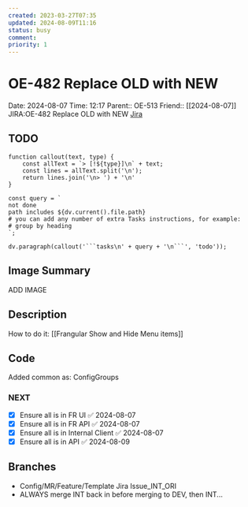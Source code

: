 ```yaml
---
created: 2023-03-27T07:35
updated: 2024-08-09T11:16
status: busy
comment: 
priority: 1
---
```


# OE-482 Replace OLD with NEW

Date: 2024-08-07 Time: 12:17
Parent:: OE-513
Friend:: [[2024-08-07]]
JIRA:OE-482 Replace OLD with NEW
[Jira](https://csojiramixtelematics.atlassian.net/browse/OE-482)

## TODO
```dataviewjs
function callout(text, type) {
    const allText = `> [!${type}]\n` + text;
    const lines = allText.split('\n');
    return lines.join('\n> ') + '\n'
}

const query = `
not done
path includes ${dv.current().file.path}
# you can add any number of extra Tasks instructions, for example:
# group by heading
`;

dv.paragraph(callout('```tasks\n' + query + '\n```', 'todo'));
```

## Image Summary

ADD IMAGE

## Description

How to do it: [[Frangular Show and Hide Menu items]]

## Code

Added common as: ConfigGroups

### NEXT

- [x] Ensure all is in FR UI ✅ 2024-08-07
- [x] Ensure all is in FR API ✅ 2024-08-07
- [x] Ensure all is in Internal Client ✅ 2024-08-07
- [x] Ensure all is in API ✅ 2024-08-09

## Branches

- Config/MR/Feature/Template Jira Issue_INT_ORI
- ALWAYS merge INT back in before merging to DEV, then INT...

